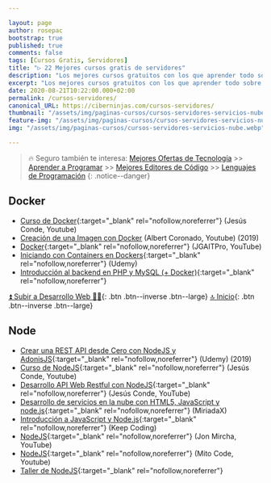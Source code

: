 ```yaml
---

layout: page
author: rosepac
bootstrap: true
published: true
comments: false
tags: [Cursos Gratis, Servidores]
title: "▷ 22 Mejores cursos gratis de servidores"
description: "Los mejores cursos gratuitos con los que aprender todo sobre servidores, desde cero hasta nivel experto"
excerpt: "Los mejores cursos gratuitos con los que aprender todo sobre servidores, desde cero hasta nivel experto"
date: 2020-08-21T10:22:00.000+02:00
permalink: /cursos-servidores/
canonical_URL: https://ciberninjas.com/cursos-servidores/
thumbnail: "/assets/img/paginas-cursos/cursos-servidores-servicios-nube.webp"
feature-img: "/assets/img/paginas-cursos/cursos-servidores-servicios-nube.webp"
img: "/assets/img/paginas-cursos/cursos-servidores-servicios-nube.webp"

---
```


> 🔥 Seguro también te interesa: [Mejores Ofertas de Tecnología](https://www.amazon.es/shop/cibercursos) >> [Aprender a Programar](/programar/) >> [Mejores Editores de Código](/mejores-editores-texto/) >> [Lenguajes de Programación](/15-mejores-lenguajes-programacion/)
{: .notice--danger}

## Docker <i class="fab fa-docker"></i>

* [Curso de Docker](https://www.youtube.com/playlist?list=PLEtcGQaT56chIpnSavOSvaU2ZGAW7d1vE){:target="_blank" rel="nofollow,noreferrer"} (Jesús Conde, Youtube)
* [Creación de una Imagen con Docker](/spring-boot-docker-con-albert-coronado/) (Albert Coronado, Youtube) (2019)
* [Docker](https://www.youtube.com/playlist?list=PLn5IkU1ZhgiZl4EH7AFkqs-pqF6ZUz_iS){:target="_blank" rel="nofollow,noreferrer"} (JGAITPro, YouTube)
* [Iniciando con Containers en Dockers](	https://click.linksynergy.com/deeplink?id=W9Gem8jDoic&mid=39197&murl=https%3A%2F%2Fwww.udemy.com%2Finiciando-con-containers-en-docker){:target="_blank" rel="nofollow,noreferrer"} (Udemy)
* [Introducción al backend en PHP y MySQL (+ Docker)](https://click.linksynergy.com/deeplink?id=W9Gem8jDoic&mid=39197&murl=https%3A%2F%2Fwww.udemy.com%2Fcourse%2Fintroduccion-al-backend-en-php-y-mysql-docker){:target="_blank" rel="nofollow,noreferrer"}

[⏫ Subir a Desarrollo Web 👩‍💻](/cursos-tecnologia/#-desarrollo-web){: .btn .btn--inverse .btn--large} [🔝 Inicio](/cursos-tecnologia/#-meta-listas){: .btn .btn--inverse .btn--large}

## Node <i class="fab fa-node-js"></i>

* [Crear una REST API desde Cero con NodeJS y AdonisJS](https://click.linksynergy.com/deeplink?id=W9Gem8jDoic&mid=39197&murl=https%3A%2F%2Fwww.udemy.com%2Fcourse%2Fcurso-crea-una-rest-api-desde-cero-con-nodejs-y-adonisjs%2F){:target="_blank" rel="nofollow,noreferrer"} (Udemy) (2019)
* [Curso de NodeJS](https://www.youtube.com/playlist?list=PL38CA7BD8CB5F3FF9){:target="_blank" rel="nofollow,noreferrer"} (Jesús Conde, Youtube)
* [Desarrollo API Web Restful con NodeJS](https://www.youtube.com/playlist?list=PLEtcGQaT56cgMsG-eOksskBHIb9Rq4VUG){:target="_blank" rel="nofollow,noreferrer"} (Jesús Conde, YouTube)
* [Desarrollo de servicios en la nube con HTML5, JavaScript y node.js](https://miriadax.net/web/desarrollo-de-servicios-en-la-nube-con-html5-javascript-y-nodejs-2-edicion-){:target="_blank" rel="nofollow,noreferrer"} (MiriadaX)
* [Introducción a JavaScript y Node.js](https://plataforma.keepcoding.io/p/intruduccion-javascript-node-js-express-mongodb-gratis){:target="_blank" rel="nofollow,noreferrer"} (Keep Coding)
* [NodeJS](https://www.youtube.com/playlist?list=PLvq-jIkSeTUY3gY-ptuqkNEXZHsNwlkND){:target="_blank" rel="nofollow,noreferrer"} (Jon Mircha, YouTube)
* [NodeJS](https://www.youtube.com/watch?v=VHOd-RBj1MA&list=PLvimn1Ins-41lVr-SPWF1mdNTzog05TcA){:target="_blank" rel="nofollow,noreferrer"} (Mito Code, Youtube)
* [Taller de NodeJS](https://plataforma.keepcoding.io/p/nodejs-bundle-web-bootcamp){:target="_blank" rel="nofollow,noreferrer"}